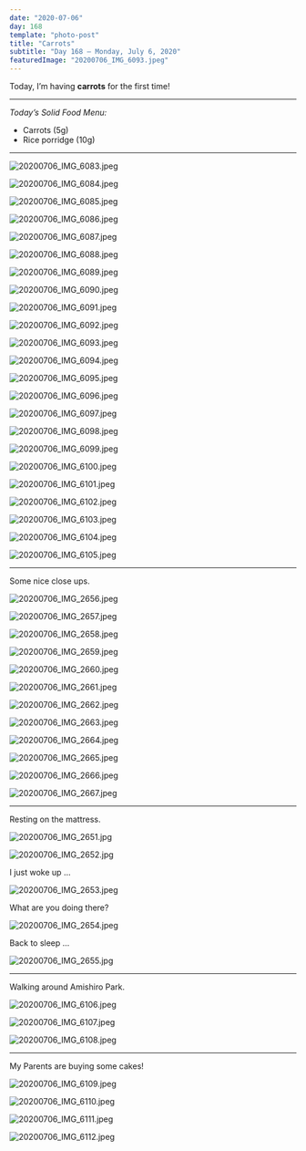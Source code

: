 ```yaml
---
date: "2020-07-06"
day: 168
template: "photo-post"
title: "Carrots"
subtitle: "Day 168 – Monday, July 6, 2020"
featuredImage: "20200706_IMG_6093.jpeg"
---
```


Today, I’m having **carrots** for the first time!

<hr />

_Today’s Solid Food Menu:_

- Carrots (5g)
- Rice porridge (10g)

<hr />

![20200706_IMG_6083.jpeg](20200706_IMG_6083.jpeg)

![20200706_IMG_6084.jpeg](20200706_IMG_6084.jpeg)

![20200706_IMG_6085.jpeg](20200706_IMG_6085.jpeg)

![20200706_IMG_6086.jpeg](20200706_IMG_6086.jpeg)

![20200706_IMG_6087.jpeg](20200706_IMG_6087.jpeg)

![20200706_IMG_6088.jpeg](20200706_IMG_6088.jpeg)

![20200706_IMG_6089.jpeg](20200706_IMG_6089.jpeg)

![20200706_IMG_6090.jpeg](20200706_IMG_6090.jpeg)

![20200706_IMG_6091.jpeg](20200706_IMG_6091.jpeg)

![20200706_IMG_6092.jpeg](20200706_IMG_6092.jpeg)

![20200706_IMG_6093.jpeg](20200706_IMG_6093.jpeg)

![20200706_IMG_6094.jpeg](20200706_IMG_6094.jpeg)

![20200706_IMG_6095.jpeg](20200706_IMG_6095.jpeg)

![20200706_IMG_6096.jpeg](20200706_IMG_6096.jpeg)

![20200706_IMG_6097.jpeg](20200706_IMG_6097.jpeg)

![20200706_IMG_6098.jpeg](20200706_IMG_6098.jpeg)

![20200706_IMG_6099.jpeg](20200706_IMG_6099.jpeg)

![20200706_IMG_6100.jpeg](20200706_IMG_6100.jpeg)

![20200706_IMG_6101.jpeg](20200706_IMG_6101.jpeg)

![20200706_IMG_6102.jpeg](20200706_IMG_6102.jpeg)

![20200706_IMG_6103.jpeg](20200706_IMG_6103.jpeg)

![20200706_IMG_6104.jpeg](20200706_IMG_6104.jpeg)

![20200706_IMG_6105.jpeg](20200706_IMG_6105.jpeg)

<hr />

Some nice close ups.

![20200706_IMG_2656.jpeg](20200706_IMG_2656.jpeg)

![20200706_IMG_2657.jpeg](20200706_IMG_2657.jpeg)

![20200706_IMG_2658.jpeg](20200706_IMG_2658.jpeg)

![20200706_IMG_2659.jpeg](20200706_IMG_2659.jpeg)

![20200706_IMG_2660.jpeg](20200706_IMG_2660.jpeg)

![20200706_IMG_2661.jpeg](20200706_IMG_2661.jpeg)

![20200706_IMG_2662.jpeg](20200706_IMG_2662.jpeg)

![20200706_IMG_2663.jpeg](20200706_IMG_2663.jpeg)

![20200706_IMG_2664.jpeg](20200706_IMG_2664.jpeg)

![20200706_IMG_2665.jpeg](20200706_IMG_2665.jpeg)

![20200706_IMG_2666.jpeg](20200706_IMG_2666.jpeg)

![20200706_IMG_2667.jpeg](20200706_IMG_2667.jpeg)

<hr />

Resting on the mattress.

![20200706_IMG_2651.jpg](20200706_IMG_2651.jpg)

![20200706_IMG_2652.jpg](20200706_IMG_2652.jpg)

I just woke up …

![20200706_IMG_2653.jpeg](20200706_IMG_2653.jpeg)

What are you doing there?

![20200706_IMG_2654.jpeg](20200706_IMG_2654.jpeg)

Back to sleep …

![20200706_IMG_2655.jpg](20200706_IMG_2655.jpg)

<hr />

Walking around Amishiro Park.

![20200706_IMG_6106.jpeg](20200706_IMG_6106.jpeg)

![20200706_IMG_6107.jpeg](20200706_IMG_6107.jpeg)

![20200706_IMG_6108.jpeg](20200706_IMG_6108.jpeg)

<hr />

My Parents are buying some cakes!

![20200706_IMG_6109.jpeg](20200706_IMG_6109.jpeg)

![20200706_IMG_6110.jpeg](20200706_IMG_6110.jpeg)

![20200706_IMG_6111.jpeg](20200706_IMG_6111.jpeg)

![20200706_IMG_6112.jpeg](20200706_IMG_6112.jpeg)
